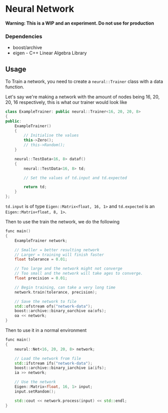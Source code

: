 # Neural Network

**Warning: This is a WIP and an experiment. Do not use for production**

### Dependencies
*	boost/archive
*	eigen - C++ Linear Algebra Library

## Usage

To Train a network, 
you need to create a `neural::Trainer` class with a data function.

Let's say we're making a network with the amount of nodes being 16, 20, 20, 16
respectively, this is what our trainer would look like

```c++
class ExampleTrainer: public neural::Trainer<16, 20, 20, 8>
{
public:
	ExampleTrainer()
	{
		// Initialise the values
		this->Zero();
		// this->Random();
	}

	neural::TestData<16, 8> dataf()
	{
		neural::TestData<16, 8> td;

		// Set the values of td.input and td.expected

		return td;
	}
};
```

`td.input` is of type `Eigen::Matrix<float, 16, 1>` and `td.expected` is an `Eigen::Matrix<float, 8, 1>`.

Then to use the train the network, we do the following

```c++
func main()
{
	ExampleTrainer network;

	// Smaller = better resulting network
	// Larger = training will finish faster
	float tolerance = 0.01;

	// Too large and the network might not converge
	// Too small and the network will take ages to converge.
	float precision = 0.01;

	// Begin training, can take a very long time
	network.train(tolerance, precision);

	// Save the network to file
	std::ofstream ofs("network-data");
	boost::archive::binary_oarchive oa(ofs);
	oa << network;
}
```

Then to use it in a normal environment

```c++
func main()
{
	neural::Net<16, 20, 20, 8> network;

	// Load the network from file
	std::ifstream ifs("network-data");
	boost::archive::binary_iarchive ia(ifs);
	ia >> network;

	// Use the network
	Eigen::Matrix<float, 16, 1> input;
	input.setRandom();

	std::cout << network.process(input) << std::endl;
}
```
